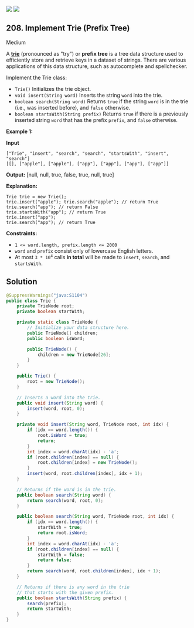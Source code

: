 [![](https://img.shields.io/github/stars/javadev/LeetCode-in-Java?label=Stars&style=flat-square)](https://github.com/javadev/LeetCode-in-Java)
[![](https://img.shields.io/github/forks/javadev/LeetCode-in-Java?label=Fork%20me%20on%20GitHub%20&style=flat-square)](https://github.com/javadev/LeetCode-in-Java/fork)

## 208\. Implement Trie (Prefix Tree)

Medium

A [**trie**](https://en.wikipedia.org/wiki/Trie) (pronounced as "try") or **prefix tree** is a tree data structure used to efficiently store and retrieve keys in a dataset of strings. There are various applications of this data structure, such as autocomplete and spellchecker.

Implement the Trie class:

*   `Trie()` Initializes the trie object.
*   `void insert(String word)` Inserts the string `word` into the trie.
*   `boolean search(String word)` Returns `true` if the string `word` is in the trie (i.e., was inserted before), and `false` otherwise.
*   `boolean startsWith(String prefix)` Returns `true` if there is a previously inserted string `word` that has the prefix `prefix`, and `false` otherwise.

**Example 1:**

**Input**

    ["Trie", "insert", "search", "search", "startsWith", "insert", "search"]
    [[], ["apple"], ["apple"], ["app"], ["app"], ["app"], ["app"]]

**Output:** [null, null, true, false, true, null, true]

**Explanation:**

    Trie trie = new Trie();
    trie.insert("apple"); trie.search("apple"); // return True
    trie.search("app"); // return False
    trie.startsWith("app"); // return True
    trie.insert("app");
    trie.search("app"); // return True 

**Constraints:**

*   `1 <= word.length, prefix.length <= 2000`
*   `word` and `prefix` consist only of lowercase English letters.
*   At most <code>3 * 10<sup>4</sup></code> calls **in total** will be made to `insert`, `search`, and `startsWith`.

## Solution

```java
@SuppressWarnings("java:S1104")
public class Trie {
    private TrieNode root;
    private boolean startWith;

    private static class TrieNode {
        // Initialize your data structure here.
        public TrieNode[] children;
        public boolean isWord;

        public TrieNode() {
            children = new TrieNode[26];
        }
    }

    public Trie() {
        root = new TrieNode();
    }

    // Inserts a word into the trie.
    public void insert(String word) {
        insert(word, root, 0);
    }

    private void insert(String word, TrieNode root, int idx) {
        if (idx == word.length()) {
            root.isWord = true;
            return;
        }
        int index = word.charAt(idx) - 'a';
        if (root.children[index] == null) {
            root.children[index] = new TrieNode();
        }
        insert(word, root.children[index], idx + 1);
    }

    // Returns if the word is in the trie.
    public boolean search(String word) {
        return search(word, root, 0);
    }

    public boolean search(String word, TrieNode root, int idx) {
        if (idx == word.length()) {
            startWith = true;
            return root.isWord;
        }
        int index = word.charAt(idx) - 'a';
        if (root.children[index] == null) {
            startWith = false;
            return false;
        }
        return search(word, root.children[index], idx + 1);
    }

    // Returns if there is any word in the trie
    // that starts with the given prefix.
    public boolean startsWith(String prefix) {
        search(prefix);
        return startWith;
    }
}
```